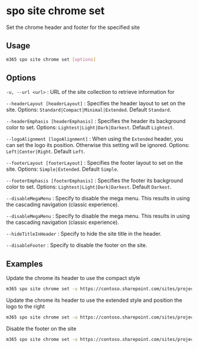 # spo site chrome set

Set the chrome header and footer for the specified site

## Usage

```sh
m365 spo site chrome set [options]
```

## Options

`-u, --url <url>`
: URL of the site collection to retrieve information for

`--headerLayout [headerLayout]`
: Specifies the header layout to set on the site. Options: `Standard|Compact|Minimal|Extended`. Default `Standard`.

`--headerEmphasis [headerEmphasis]`
: Specifies the header its background color to set. Options: `Lightest|Light|Dark|Darkest`. Default `Lightest`.

`--logoAlignment [logoAlignment]`
: When using the `Extended` header, you can set the logo its position. Otherwise this setting will be ignored. Options: `Left|Center|Right`. Default `Left`.

`--footerLayout [footerLayout]`
: Specifies the footer layout to set on the site. Options: `Simple|Extended`. Default `Simple`.

`--footerEmphasis [footerEmphasis]`
: Specifies the footer its background color to set. Options: `Lightest|Light|Dark|Darkest`. Default `Darkest`.

`--disableMegaMenu`
: Specify to disable the mega menu. This results in using the cascading navigation (classic experience).

`--disableMegaMenu`
: Specify to disable the mega menu. This results in using the cascading navigation (classic experience).

`--hideTitleInHeader`
: Specify to hide the site title in the header.

`--disableFooter`
: Specify to disable the footer on the site.

## Examples

Update the chrome its header to use the compact style

```sh
m365 spo site chrome set -u https://contoso.sharepoint.com/sites/project-x --headerLayout Compact
```

Update the chrome its header to use the extended style and position the logo to the right

```sh
m365 spo site chrome set -u https://contoso.sharepoint.com/sites/project-x  --headerLayout Extended --logoAlignment Right
```

Disable the footer on the site

```sh
m365 spo site chrome set -u https://contoso.sharepoint.com/sites/project-x --footer
```
